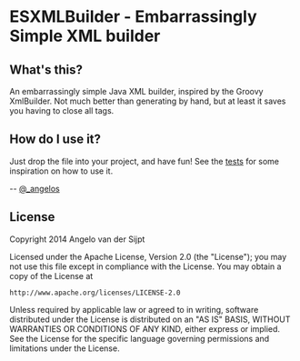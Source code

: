 # ESXMLBuilder - Embarrassingly Simple XML builder

## What's this?
An embarrassingly simple Java XML builder, inspired by the Groovy XmlBuilder. Not much better than generating by hand, but at least it saves you having to close all tags.

## How do I use it?
Just drop the file into your project, and have fun! See the [tests](test/net/luminis/xmlbuilder/XmlTest.java) for some inspiration on how to use it.

-- [@_angelos](http://www.twitter.com/_angelos)




## License
Copyright 2014 Angelo van der Sijpt

Licensed under the Apache License, Version 2.0 (the "License");
you may not use this file except in compliance with the License.
You may obtain a copy of the License at

    http://www.apache.org/licenses/LICENSE-2.0

Unless required by applicable law or agreed to in writing, software
distributed under the License is distributed on an "AS IS" BASIS,
WITHOUT WARRANTIES OR CONDITIONS OF ANY KIND, either express or implied.
See the License for the specific language governing permissions and
limitations under the License.

